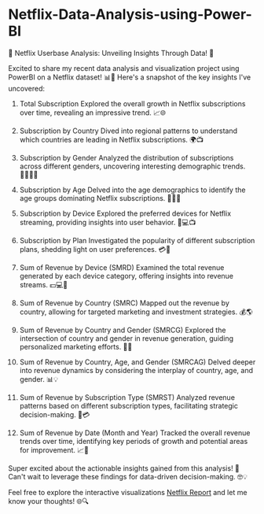 # Netflix-Data-Analysis-using-Power-BI
🚀 Netflix Userbase Analysis: Unveiling Insights Through Data! 🚀

Excited to share my recent data analysis and visualization project using PowerBI on a Netflix dataset! 📊🎉 Here's a snapshot of the key insights I've uncovered:

1. Total Subscription
Explored the overall growth in Netflix subscriptions over time, revealing an impressive trend. 📈🌐

2. Subscription by Country
Dived into regional patterns to understand which countries are leading in Netflix subscriptions. 🌍📺

3. Subscription by Gender
Analyzed the distribution of subscriptions across different genders, uncovering interesting demographic trends. 👩‍💼👨‍💼

4. Subscription by Age
Delved into the age demographics to identify the age groups dominating Netflix subscriptions. 🎉👵👴

5. Subscription by Device
Explored the preferred devices for Netflix streaming, providing insights into user behavior. 📱💻📺

6. Subscription by Plan
Investigated the popularity of different subscription plans, shedding light on user preferences. 💳💼

7. Sum of Revenue by Device (SMRD)
Examined the total revenue generated by each device category, offering insights into revenue streams. 💵💻📱

8. Sum of Revenue by Country (SMRC)
Mapped out the revenue by country, allowing for targeted marketing and investment strategies. 💰🌎

9. Sum of Revenue by Country and Gender (SMRCG)
Explored the intersection of country and gender in revenue generation, guiding personalized marketing efforts. 💼🤑

10. Sum of Revenue by Country, Age, and Gender (SMRCAG)
Delved deeper into revenue dynamics by considering the interplay of country, age, and gender. 📊💡

11. Sum of Revenue by Subscription Type (SMRST)
Analyzed revenue patterns based on different subscription types, facilitating strategic decision-making. 💼💳

12. Sum of Revenue by Date (Month and Year)
Tracked the overall revenue trends over time, identifying key periods of growth and potential areas for improvement. 📈📆

Super excited about the actionable insights gained from this analysis! 🚀 Can't wait to leverage these findings for data-driven decision-making. 🤓💡

Feel free to explore the interactive visualizations [Netflix Report](https://github.com/zizou-io/Netflix-Data-Analysis-using-Power-BI/blob/main/Netflix%20User%20Report.pbix)
 and let me know your thoughts! 🌐🔍



